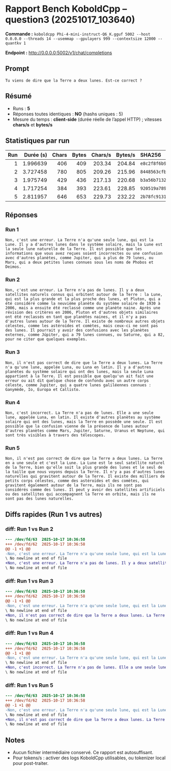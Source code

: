 # Rapport Bench KoboldCpp – question3 (20251017_103640)

**Commande :** `koboldcpp Phi-4-mini-instruct-Q6_K.gguf 5002 --host 0.0.0.0 --threads 14 --usemmap --gpulayers 999 --contextsize 12000 --quantkv 1 `

**Endpoint :** http://0.0.0.0:5002/v1/chat/completions

## Prompt

```
Tu viens de dire que la Terre a deux lunes. Est-ce correct ?
```

## Résumé

- Runs : **5**
- Réponses toutes identiques : **NO** (hashs uniques : 5)
- Mesure du temps : **client-side** (durée réelle de l’appel HTTP) ; vitesses **chars/s** et **bytes/s**

## Statistiques par run

| Run | Durée (s) | Chars | Bytes | Chars/s | Bytes/s | SHA256 |
|---:|----------:|------:|------:|-------:|--------:|:------|
| 1 | 1.996639 | 406 | 409 | 203.34 | 204.84 | `e8c2f8f6b93febb9dcbcd868f9d2d31b4dff68027dbf77d15cf35660769c4c88` |
| 2 | 3.727458 | 780 | 805 | 209.26 | 215.96 | `8448563cfb50805361d710176a44020697679361c879a3fe6249b114f072d230` |
| 3 | 1.975749 | 429 | 436 | 217.13 | 220.68 | `b3a56b713284180c7392dc1291718ee03442f1220de5b8e2c33cb85f304a4225` |
| 4 | 1.717254 | 384 | 393 | 223.61 | 228.85 | `920519a789a9aee1c516ce4d208cbb5f5c9bb48c6fee1ad9b1f9cbfc42bf3fe2` |
| 5 | 2.811957 | 646 | 653 | 229.73 | 232.22 | `2b78fc9131712f06e67b9f88d711614c9ff4a9a5f4c4f9d50914326420072a6a` |

## Réponses

### Run 1

```
Non, c'est une erreur. La Terre n'a qu'une seule lune, qui est la Lune. Il y a d'autres lunes dans le système solaire, mais la Lune est la seule lune naturelle de la Terre. Il est possible que les informations que vous avez reçues soient incorrectes ou une confusion avec d'autres planètes, comme Jupiter, qui a plus de 79 lunes, ou Mars, qui a deux petites lunes connues sous les noms de Phobos et Deimos.
```

### Run 2

```
Non, c'est une erreur. La Terre n'a pas de lunes. Il y a deux satellites naturels connus qui orbitent autour de la Terre : la Lune, qui est la plus grande et la plus proche des lunes, et Pluton, qui a été considéré comme la neuvième planète du système solaire de 1930 à 2006, mais a ensuite été reclassé comme une planète naine. Après une révision des critères en 2006, Pluton et d'autres objets similaires ont été reclassés en tant que planètes naines, et il n'y a pas d'autres lunes autour de la Terre. Il existe de nombreux autres objets célestes, comme les astéroïdes et comètes, mais ceux-ci ne sont pas des lunes. Il pourrait y avoir des confusions avec les planètes externes, comme Júpiter, qui a 79 lunes connues, ou Saturne, qui a 82, pour ne citer que quelques exemples.
```

### Run 3

```
Non, il n'est pas correct de dire que la Terre a deux lunes. La Terre n'a qu'une lune, appelée Luna, ou Luna en latin. Il y a d'autres planètes du système solaire qui ont des lunes, mais la seule Luna appartient à la Terre. Il est possible que quelqu'un ait fait une erreur ou ait dit quelque chose de confondu avec un autre corps céleste, comme Jupiter, qui a quatre lunes galiléennes connues : Ganymède, Io, Europa et Callisto.
```

### Run 4

```
Non, c'est incorrect. La Terre n'a pas de lunes. Elle a une seule lune, appelée Luna, en latin. Il existe d'autres planètes au système solaire qui ont des lunes, mais la Terre en possède une seule. Il est possible que la confusion vienne de la présence de lunes autour d'autres planètes comme Mars, Jupiter, Saturne, Uranus et Neptune, qui sont très visibles à travers des télescopes.
```

### Run 5

```
Non, il n'est pas correct de dire que la Terre a deux lunes. La Terre en a une seule et c'est la Lune. La Lune est le seul satellite naturel de la Terre, bien qu'elle soit la plus grande des lunes et le seul de la taille que nous voyons depuis la Terre. Il n'y a pas d'autres lunes naturelles qui gravitent autour de la Terre. Il existe des milliers de petits corps célestes, comme des astéroïdes et des comètes, qui gravitent également autour de la Terre, mais ils ne sont pas considérés comme des lunes. Il peut y avoir des satellites artificiels ou des satellites qui accompagnent la Terre en orbite, mais ils ne sont pas des lunes naturelles.
```

## Diffs rapides (Run 1 vs autres)

### diff: Run 1 vs Run 2

```diff
--- /dev/fd/63	2025-10-17 10:36:58
+++ /dev/fd/62	2025-10-17 10:36:58
@@ -1 +1 @@
-Non, c'est une erreur. La Terre n'a qu'une seule lune, qui est la Lune. Il y a d'autres lunes dans le système solaire, mais la Lune est la seule lune naturelle de la Terre. Il est possible que les informations que vous avez reçues soient incorrectes ou une confusion avec d'autres planètes, comme Jupiter, qui a plus de 79 lunes, ou Mars, qui a deux petites lunes connues sous les noms de Phobos et Deimos.
\ No newline at end of file
+Non, c'est une erreur. La Terre n'a pas de lunes. Il y a deux satellites naturels connus qui orbitent autour de la Terre : la Lune, qui est la plus grande et la plus proche des lunes, et Pluton, qui a été considéré comme la neuvième planète du système solaire de 1930 à 2006, mais a ensuite été reclassé comme une planète naine. Après une révision des critères en 2006, Pluton et d'autres objets similaires ont été reclassés en tant que planètes naines, et il n'y a pas d'autres lunes autour de la Terre. Il existe de nombreux autres objets célestes, comme les astéroïdes et comètes, mais ceux-ci ne sont pas des lunes. Il pourrait y avoir des confusions avec les planètes externes, comme Júpiter, qui a 79 lunes connues, ou Saturne, qui a 82, pour ne citer que quelques exemples.
\ No newline at end of file
```

### diff: Run 1 vs Run 3

```diff
--- /dev/fd/63	2025-10-17 10:36:58
+++ /dev/fd/62	2025-10-17 10:36:58
@@ -1 +1 @@
-Non, c'est une erreur. La Terre n'a qu'une seule lune, qui est la Lune. Il y a d'autres lunes dans le système solaire, mais la Lune est la seule lune naturelle de la Terre. Il est possible que les informations que vous avez reçues soient incorrectes ou une confusion avec d'autres planètes, comme Jupiter, qui a plus de 79 lunes, ou Mars, qui a deux petites lunes connues sous les noms de Phobos et Deimos.
\ No newline at end of file
+Non, il n'est pas correct de dire que la Terre a deux lunes. La Terre n'a qu'une lune, appelée Luna, ou Luna en latin. Il y a d'autres planètes du système solaire qui ont des lunes, mais la seule Luna appartient à la Terre. Il est possible que quelqu'un ait fait une erreur ou ait dit quelque chose de confondu avec un autre corps céleste, comme Jupiter, qui a quatre lunes galiléennes connues : Ganymède, Io, Europa et Callisto.
\ No newline at end of file
```

### diff: Run 1 vs Run 4

```diff
--- /dev/fd/63	2025-10-17 10:36:58
+++ /dev/fd/62	2025-10-17 10:36:58
@@ -1 +1 @@
-Non, c'est une erreur. La Terre n'a qu'une seule lune, qui est la Lune. Il y a d'autres lunes dans le système solaire, mais la Lune est la seule lune naturelle de la Terre. Il est possible que les informations que vous avez reçues soient incorrectes ou une confusion avec d'autres planètes, comme Jupiter, qui a plus de 79 lunes, ou Mars, qui a deux petites lunes connues sous les noms de Phobos et Deimos.
\ No newline at end of file
+Non, c'est incorrect. La Terre n'a pas de lunes. Elle a une seule lune, appelée Luna, en latin. Il existe d'autres planètes au système solaire qui ont des lunes, mais la Terre en possède une seule. Il est possible que la confusion vienne de la présence de lunes autour d'autres planètes comme Mars, Jupiter, Saturne, Uranus et Neptune, qui sont très visibles à travers des télescopes.
\ No newline at end of file
```

### diff: Run 1 vs Run 5

```diff
--- /dev/fd/63	2025-10-17 10:36:58
+++ /dev/fd/62	2025-10-17 10:36:58
@@ -1 +1 @@
-Non, c'est une erreur. La Terre n'a qu'une seule lune, qui est la Lune. Il y a d'autres lunes dans le système solaire, mais la Lune est la seule lune naturelle de la Terre. Il est possible que les informations que vous avez reçues soient incorrectes ou une confusion avec d'autres planètes, comme Jupiter, qui a plus de 79 lunes, ou Mars, qui a deux petites lunes connues sous les noms de Phobos et Deimos.
\ No newline at end of file
+Non, il n'est pas correct de dire que la Terre a deux lunes. La Terre en a une seule et c'est la Lune. La Lune est le seul satellite naturel de la Terre, bien qu'elle soit la plus grande des lunes et le seul de la taille que nous voyons depuis la Terre. Il n'y a pas d'autres lunes naturelles qui gravitent autour de la Terre. Il existe des milliers de petits corps célestes, comme des astéroïdes et des comètes, qui gravitent également autour de la Terre, mais ils ne sont pas considérés comme des lunes. Il peut y avoir des satellites artificiels ou des satellites qui accompagnent la Terre en orbite, mais ils ne sont pas des lunes naturelles.
\ No newline at end of file
```

## Notes
- Aucun fichier intermédiaire conservé. Ce rapport est autosuffisant.
- Pour tokens/s : activer des logs KoboldCpp utilisables, ou tokenizer local pour post-traiter.
